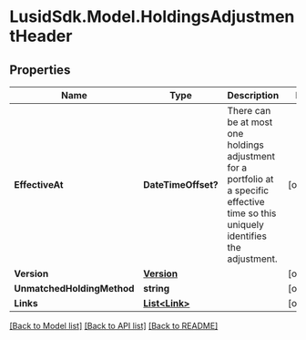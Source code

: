 # LusidSdk.Model.HoldingsAdjustmentHeader
## Properties

Name | Type | Description | Notes
------------ | ------------- | ------------- | -------------
**EffectiveAt** | **DateTimeOffset?** | There can be at most one holdings adjustment for a portfolio at a  specific effective time so this uniquely identifies the adjustment. | [optional] 
**Version** | [**Version**](Version.md) |  | [optional] 
**UnmatchedHoldingMethod** | **string** |  | [optional] 
**Links** | [**List&lt;Link&gt;**](Link.md) |  | [optional] 

[[Back to Model list]](../README.md#documentation-for-models) [[Back to API list]](../README.md#documentation-for-api-endpoints) [[Back to README]](../README.md)

